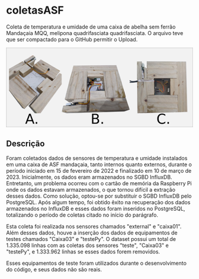 # coletasASF

Coleta de temperatura e umidade de uma caixa de abelha sem ferrão Mandaçaia MQQ, melipona quadrifasciata quadrifasciata.
O arquivo teve que ser compactado para o GitHub permitir o Upload.

![Montagem do coletor](/images/Montagem_coletor.png)



## Descrição

Foram coletados dados de sensores de temperatura e umidade instalados em uma caixa de ASF mandaçaia, tanto internos quanto externos, durante o período iniciado em 15 de fevereiro de 2022 e finalizado em 10 de março de 2023. Inicialmente, os dados eram armazenados no SGBD InfluxDB. Entretanto, um problema ocorreu com o cartão de memória da Raspberry Pi onde os dados estavam armazenados, o que tornou difícil a extração desses dados. Como solução, optou-se por substituir o SGBD InfluxDB pelo PostgreSQL. Após algum tempo, foi obtido êxito na recuperação dos dados armazenados no InfluxDB e esses dados foram inseridos no PostgreSQL, totalizando o período de coletas citado no início do parágrafo.

Esta coleta foi realizada nos sensores chamados "external" e "caixa01". Além desses dados, houve a inserção dos dados de equipamentos de testes chamados "Caixa03" e "testePy". O dataset possui um total de 1.335.098 linhas com as coletas dos sensores "teste", "Caixa03" e "testePy", e 1.333.962 linhas se esses dados forem removidos.

Esses equipamentos de teste foram utilizados durante o desenvolvimento do código, e seus dados não são reais.

